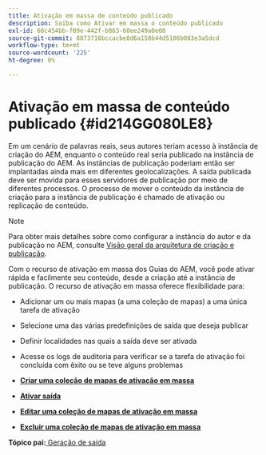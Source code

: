 ```yaml
---
title: Ativação em massa de conteúdo publicado
description: Saiba como Ativar em massa o conteúdo publicado
exl-id: 66c454bb-f09e-442f-b863-60ee249a0e08
source-git-commit: 8073716bccacbe8d6a158b44d5106b083e3a5dcd
workflow-type: tm+mt
source-wordcount: '225'
ht-degree: 0%

---
```


# Ativação em massa de conteúdo publicado {#id214GG080LE8}

Em um cenário de palavras reais, seus autores teriam acesso à instância de criação do AEM, enquanto o conteúdo real seria publicado na instância de publicação do AEM. As instâncias de publicação poderiam então ser implantadas ainda mais em diferentes geolocalizações. A saída publicada deve ser movida para esses servidores de publicação por meio de diferentes processos. O processo de mover o conteúdo da instância de criação para a instância de publicação é chamado de ativação ou replicação de conteúdo.

>[!NOTE]
>
> Para obter mais detalhes sobre como configurar a instância do autor e da publicação no AEM, consulte [Visão geral da arquitetura de criação e publicação](https://experienceleague.adobe.com/docs/experience-manager-screens/user-guide/administering/author-publish/author-publish-architecture-overview.html?lang=en#prerequisites).

Com o recurso de ativação em massa dos Guias do AEM, você pode ativar rápida e facilmente seu conteúdo, desde a criação até a instância de publicação. O recurso de ativação em massa oferece flexibilidade para:

- Adicionar um ou mais mapas \(a uma coleção de mapas\) a uma única tarefa de ativação

- Selecione uma das várias predefinições de saída que deseja publicar

- Definir localidades nas quais a saída deve ser ativada

- Acesse os logs de auditoria para verificar se a tarefa de ativação foi concluída com êxito ou se teve alguns problemas


- **[Criar uma coleção de mapas de ativação em massa](conf-bulk-activation-create-map-collection.md)**

- **[Ativar saída](conf-bulk-activation-publish-map-collection.md)**

- **[Editar uma coleção de mapas de ativação em massa](conf-bulk-activation-edit-map-collection.md)**

- **[Excluir uma coleção de mapas de ativação em massa](conf-bulk-activation-delete-map-collection.md)**


**Tópico pai:**[ Geração de saída](generate-output.md)

